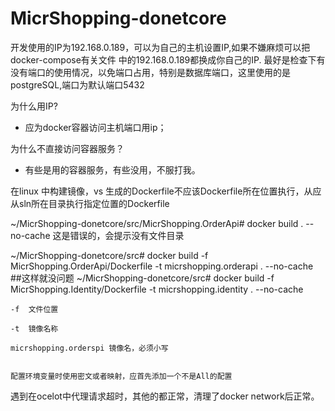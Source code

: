 # MicrShopping-donetcore

开发使用的IP为192.168.0.189，可以为自己的主机设置IP,如果不嫌麻烦可以把docker-compose有关文件 中的192.168.0.189都换成你自己的IP.
最好是检查下有没有端口的使用情况，以免端口占用，特别是数据库端口，这里使用的是 postgreSQL,端口为默认端口5432

  为什么用IP?

  - 应为docker容器访问主机端口用ip；

  为什么不直接访问容器服务？

  - 有些是用的容器服务，有些没用，不服打我。

在linux 中构建镜像，vs 生成的Dockerfile不应该Dockerfile所在位置执行，从应从sln所在目录执行指定位置的Dockerfile

~/MicrShopping-donetcore/src/MicrShopping.OrderApi# docker build . --no-cache   这是错误的，会提示没有文件目录

~/MicrShopping-donetcore/src# docker build -f MicrShopping.OrderApi/Dockerfile -t micrshopping.orderapi . --no-cache  ##这样就没问题
~/MicrShopping-donetcore/src# docker build -f MicrShopping.Identity/Dockerfile -t micrshopping.identity . --no-cache

    -f  文件位置

    -t  镜像名称

    micrshopping.orderspi 镜像名，必须小写


    配置环境变量时使用密文或者映射，应首先添加一个不是All的配置


遇到在ocelot中代理请求超时，其他的都正常，清理了docker network后正常。
